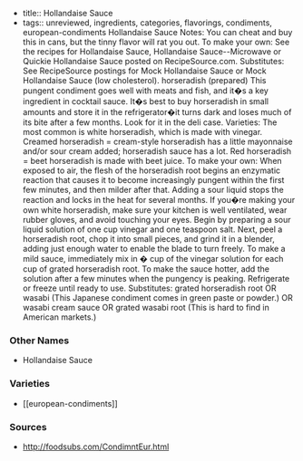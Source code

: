 - title:: Hollandaise Sauce
- tags:: unreviewed, ingredients, categories, flavorings, condiments, european-condiments
Hollandaise Sauce Notes: You can cheat and buy this in cans, but the tinny flavor will rat you out. To make your own: See the recipes for Hollandaise Sauce, Hollandaise Sauce--Microwave or Quickie Hollandaise Sauce posted on RecipeSource.com. Substitutes: See RecipeSource postings for Mock Hollandaise Sauce or Mock Hollandaise Sauce (low cholesterol). horseradish (prepared) This pungent condiment goes well with meats and fish, and it�s a key ingredient in cocktail sauce. It�s best to buy horseradish in small amounts and store it in the refrigerator�it turns dark and loses much of its bite after a few months. Look for it in the deli case. Varieties: The most common is white horseradish, which is made with vinegar. Creamed horseradish = cream-style horseradish has a little mayonnaise and/or sour cream added; horseradish sauce has a lot. Red horseradish = beet horseradish is made with beet juice. To make your own: When exposed to air, the flesh of the horseradish root begins an enzymatic reaction that causes it to become increasingly pungent within the first few minutes, and then milder after that. Adding a sour liquid stops the reaction and locks in the heat for several months. If you�re making your own white horseradish, make sure your kitchen is well ventilated, wear rubber gloves, and avoid touching your eyes. Begin by preparing a sour liquid solution of one cup vinegar and one teaspoon salt. Next, peel a horseradish root, chop it into small pieces, and grind it in a blender, adding just enough water to enable the blade to turn freely. To make a mild sauce, immediately mix in � cup of the vinegar solution for each cup of grated horseradish root. To make the sauce hotter, add the solution after a few minutes when the pungency is peaking. Refrigerate or freeze until ready to use. Substitutes: grated horseradish root OR wasabi (This Japanese condiment comes in green paste or powder.) OR wasabi cream sauce OR grated wasabi root (This is hard to find in American markets.)

### Other Names

* Hollandaise Sauce

### Varieties

* [[european-condiments]]

### Sources
* http://foodsubs.com/CondimntEur.html
